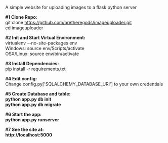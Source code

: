 A simple website for uploading images to a flask python server

<strong>#1 Clone Repo:</strong><br />
git clone https://github.com/aretheregods/imageuploader.git
<br />
cd imageuploader

<strong>#2 Init and Start Virtual Environment:</strong><br />
virtualenv --no-site-packages env<br />
Windows: source env/Scripts/activate<br />
OSX/Linux: source env/bin/activate

<strong>#3 Install Dependencies:</strong><br />
pip install  -r requirements.txt

<strong>#4 Edit config:</strong><br />
Change config.py['SQLALCHEMY_DATABASE_URI'] to your own credentials

<strong>#5 Create Database and table:<strong><br />
python app.py db init<br />
python app.py db migrate

<strong>#6 Start the app:</strong><br />
python app.py runserver

<strong>#7 See the site at:</strong><br />
http://localhost:5000
